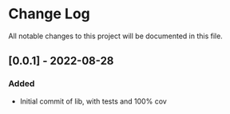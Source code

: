 # Change Log
All notable changes to this project will be documented in this file.

## [0.0.1] - 2022-08-28
### Added
- Initial commit of lib, with tests and 100% cov
